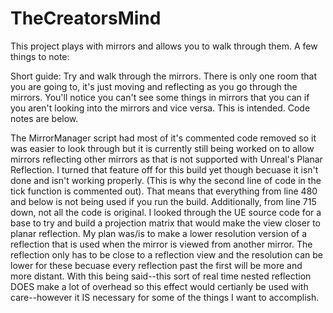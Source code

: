 # TheCreatorsMind

This project plays with mirrors and allows you to walk through them. A few things to note:

Short guide: Try and walk through the mirrors. There is only one room that you are going to, it's just moving and reflecting as you go through the mirrors. You'll notice you can't see some things in mirrors that you can if you aren't looking into the mirrors and vice versa. This is intended. Code notes are below.

The MirrorManager script had most of it's commented code removed so it was easier to look through but it is currently still being worked on to allow mirrors reflecting other mirrors as that is not supported with Unreal's Planar Reflection. I turned that feature off for this build yet though becuase it isn't done and isn't working properly. (This is why the second line of code in the tick function is commented out). That means that everything from line 480 and below is not being used if you run the build. Additionally, from line 715 down, not all the code is original. I looked through the UE source code for a base to try and build a projection matrix that would make the view closer to planar reflection. My plan was/is to make a lower resolution version of a reflection that is used when the mirror is viewed from another mirror. The reflection only has to be close to a reflection view and the resolution can be lower for these becuase every reflection past the first will be more and more distant. With this being said--this sort of real time nested reflection DOES make a lot of overhead so this effect would certianly be used with care--however it IS necessary for some of the things I want to accomplish.
